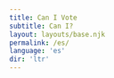 ```yaml
---
title: Can I Vote
subtitle: Can I?
layout: layouts/base.njk 
permalink: /es/
language: 'es'
dir: 'ltr'
---
```

